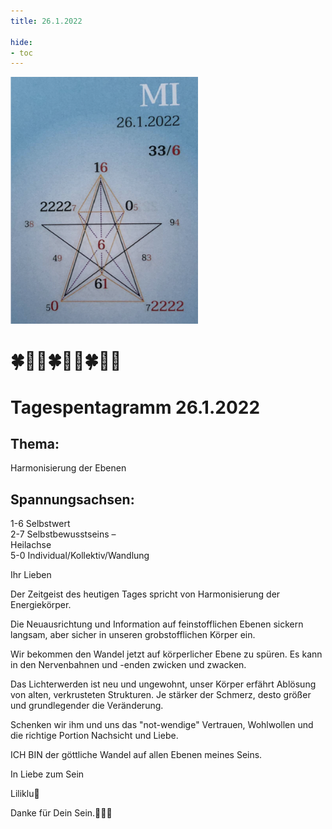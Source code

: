 ```yaml
---
title: 26.1.2022

hide:
- toc
---
```


<style>
img {
  width: 300px;
  max-width: 99%
}
</style>

![](../../img/2022-01.26.png)


# 🍀🦋💚🍀🦋💚🍀🦋💚

# Tagespentagramm 26.1.2022

## Thema:
Harmonisierung der Ebenen


## Spannungsachsen:
1-6 Selbstwert  
2-7 Selbstbewusstseins –  
    Heilachse   
5-0 Individual/Kollektiv/Wandlung  




Ihr Lieben

Der Zeitgeist des heutigen Tages spricht von Harmonisierung der Energiekörper.

Die Neuausrichtung und Information auf feinstofflichen Ebenen sickern langsam, aber sicher in unseren grobstofflichen Körper ein.

Wir bekommen den Wandel jetzt auf körperlicher Ebene zu spüren. Es kann in den Nervenbahnen und -enden zwicken und zwacken.

Das Lichterwerden ist neu und ungewohnt, unser Körper erfährt Ablösung von alten, verkrusteten Strukturen. Je stärker der Schmerz, desto größer und grundlegender die Veränderung.

Schenken wir ihm und uns das "not-wendige" Vertrauen, Wohlwollen und die richtige Portion Nachsicht und Liebe.

ICH BIN der göttliche Wandel auf allen Ebenen meines Seins.

In Liebe zum Sein

Liliklu🦋

Danke für Dein Sein.🧚💕🌸
